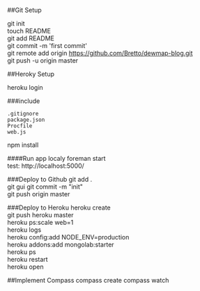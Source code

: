 ##Git Setup

git init  
touch README  
git add README  
git commit -m 'first commit'  
git remote add origin https://github.com/Bretto/dewmap-blog.git  
git push -u origin master  


  
##Heroky Setup

heroku login  

###include
	
	.gitignore   
	package.json  
	Procfile  
	web.js   

npm install 

####Run app localy
foreman start  
test: http://localhost:5000/

###Deploy to Github
git add .  
git gui
git commit -m "init"  
git push origin master

###Deploy to Heroku
heroku create  
git push heroku master    
heroku ps:scale web=1  
heroku logs    
heroku config:add NODE_ENV=production  
heroku addons:add mongolab:starter  
heroku ps  
heroku restart  
heroku open   

##Implement Compass
compass create
compass watch